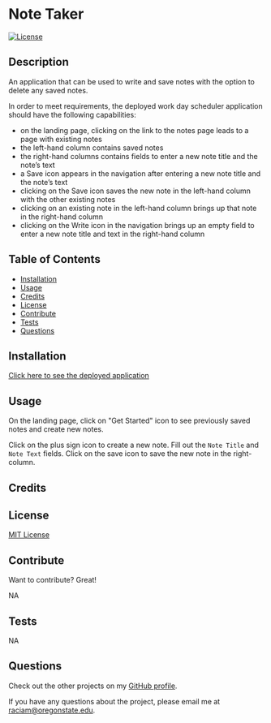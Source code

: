 # Note Taker

  [![License](https://img.shields.io/badge/License-MIT-orange.svg)](https://choosealicense.com/licenses/mit/)

  ## Description

  An application that can be used to write and save notes with the option to delete any saved notes.

  In order to meet requirements, the deployed work day scheduler application should have the following capabilities:
  * on the landing page, clicking on the link to the notes page leads to a page with existing notes 
  * the left-hand column contains saved notes
  * the right-hand columns contains fields to enter a new note title and the note’s text
  * a Save icon appears in the navigation after entering a new note title and the note’s text
  * clicking on the Save icon saves the new note in the left-hand column with the other existing notes
  * clicking on an existing note in the left-hand column brings up that note in the right-hand column
  * clicking on the Write icon in the navigation brings up an empty field to enter a new note title and text in the right-hand column

  ## Table of Contents
  - [Installation](#installation)
  - [Usage](#usage)
  - [Credits](#credits)
  - [License](#license)
  - [Contribute](#contribute)
  - [Tests](#tests)
  - [Questions](#questions)
  
  ## Installation

  [Click here to see the deployed application](https://pinkhaze.github.io/note-taker/)

  ## Usage

  On the landing page, click on "Get Started" icon to see previously saved notes and create new notes.

  
  
  Click on the plus sign icon to create a new note. Fill out the `Note Title` and `Note Text` fields. Click on the save icon to save the new note in the right-column. 
  
  ## Credits
  
  

  ## License

  [MIT License](https://choosealicense.com/licenses/mit/) 

  ## Contribute

  Want to contribute? Great!

  NA
  
  ## Tests

  NA

  ## Questions

  Check out the other projects on my [GitHub profile](https://github.com/pinkhaze).

  If you have any questions about the project, please email me at raciam@oregonstate.edu.
